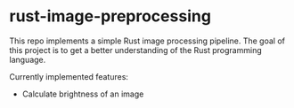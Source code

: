 # rust-image-preprocessing
This repo implements a simple Rust image processing pipeline. The goal of this project is to get a better understanding of the Rust programming language. 

Currently implemented features:
- Calculate brightness of an image
